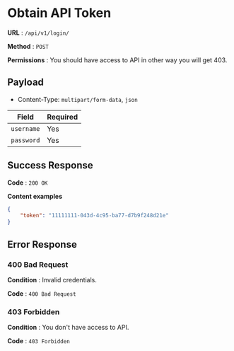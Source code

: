 # Obtain API Token

**URL** : `/api/v1/login/`

**Method** : `POST`

**Permissions** : You should have access to API in other way you will get 403.

## Payload

* Content-Type: `multipart/form-data`, `json`

| Field  | Required |
| ------------- | ------------- |
| `username`  | Yes  |
| `password`  | Yes  |

## Success Response

**Code** : `200 OK`

**Content examples**

```json
{
    "token": "11111111-043d-4c95-ba77-d7b9f248d21e"
}
```

## Error Response 

### 400 Bad Request

**Condition** : Invalid credentials.

**Code** : `400 Bad Request`

### 403 Forbidden

**Condition** : You don't have access to API.

**Code** : `403 Forbidden`
